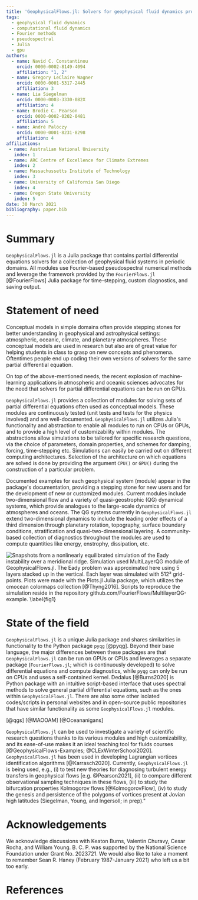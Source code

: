 ```yaml
---
title: 'GeophysicalFlows.jl: Solvers for geophysical fluid dynamics problems in periodic domains on CPUs & GPUs'
tags:
  - geophysical fluid dynamics
  - computational fluid dynamics
  - Fourier methods
  - pseudospectral
  - Julia
  - gpu
authors:
  - name: Navid C. Constantinou
    orcid: 0000-0002-8149-4094
    affiliation: "1, 2"
  - name: Gregory LeClaire Wagner
    orcid: 0000-0001-5317-2445
    affiliation: 3
  - name: Lia Siegelman
    orcid: 0000-0003-3330-082X
    affiliation: 4
  - name: Brodie C. Pearson
    orcid: 0000-0002-0202-0481
    affiliation: 5
  - name: André Palóczy
    orcid: 0000-0001-8231-8298
    affiliation: 4
affiliations:
 - name: Australian National University
   index: 1
 - name: ARC Centre of Excellence for Climate Extremes
   index: 2
 - name: Massachussetts Institute of Technology
   index: 3
 - name: University of California San Diego
   index: 4
 - name: Oregon State University
   index: 5
date: 30 March 2021
bibliography: paper.bib
---
```



# Summary

`GeophysicalFlows.jl` is a Julia package that contains partial differential equations solvers 
for a collection of geophysical fluid systems in periodic domains. All modules use Fourier-based 
pseudospectral numerical methods and leverage the framework provided by the `FourierFlows.jl` 
[@FourierFlows] Julia package for time-stepping, custom diagnostics, and saving output.


# Statement of need

Conceptual models in simple domains often provide stepping stones for better understanding in geophysical and astrophysical settings: atmospheric, oceanic, climate, and planetary atmospheres. These conceptual models are used in research but also are of great value for helping students in class to grasp on new concepts and phenomena. Oftentimes people end up coding their own versions of solvers for the same partial differential equation.

On top of the above-mentioned needs, the recent explosion of machine-learning applications in atmospheric and oceanic sciences advocates for the need that solvers for partial differential equations can be run on GPUs. 

`GeophysicalFlows.jl` provides a collection of modules for solving sets of partial differential equations often used as conceptual models. These modules are continuously tested (unit tests and tests for the physics involved) and are well-documented. `GeophysicalFlows.jl` utilizes Julia's functionality and abstraction to enable all modules to run on CPUs or GPUs, and to provide a high level of customizability within modules. The abstractions allow simulations to be tailored for specific research questions, via the choice of parameters, domain properties, and schemes for damping, forcing, time-stepping etc. Simulations can easily be carried out on different computing architectures. Selection of the architecture on which equations are solved is done by providing the argument `CPU()` or `GPU()` during the construction of a particular problem.
 
Documented examples for each geophysical system (module) appear in the package's documentation, 
providing a stepping stone for new users and for the development of new or customized modules. 
Current modules include two-dimensional flow and a variety of quasi-geostrophic (QG) dynamical 
systems, which provide analogues to the large-scale dynamics of atmospheres and oceans. The QG 
systems currently in `GeophysicalFlows.jl` extend two-dimensional dynamics to include the leading
order effects of a third dimension through planetary rotation, topography, surface boundary 
conditions, stratification and quasi-two-dimensional layering. A community-based collection 
of diagnostics throughout the modules are used to compute quantities like energy, enstrophy, 
dissipation, etc.

![Snapshots from a nonlinearly equilibrated simulation of the Eady instability over a
meridional ridge. Simulation used `MultiLayerQG` module of `GeophysicalFlows.jl`. The Eady 
problem was approximated here using 5 layers stacked up in the vertical. Each layer was 
simulated with 512² grid-points. Plots were made with the `Plots.jl` Julia package, 
which utilizes the `cmocean` colormaps collection [@Thyng2016]. Scripts to reproduce the 
simulation reside in the repository `github.com/FourierFlows/MultilayerQG-example`. 
\label{fig1}](PV_eady_nlayers5.png)


# State of the field

`GeophysicalFlows.jl` is a unique Julia package and shares similarities in functionality to 
the Python package `pyqg` [@pyqg]. Beyond their base language, the major differences between these 
packages are that `GeophysicalFlows.jl` can be run on GPUs or CPUs and leverages a separate 
package (`FourierFlows.jl`; which is continuously developed) to solve differential equations 
and compute diagnostics, while `pyqg` can only be run on CPUs and uses a self-contained kernel. 
Dedalus [@Burns2020] is Python package with an intuitive script-based interface that uses spectral 
methods to solve general partial differential equations, such as the ones within `GeophysicalFlows.jl`. There are also some other isolated codes/scripts in personal websites and in open-source public repositories that have similar functionality as some `GeophysicalFlows.jl` modules. 

[@qgs]
[@MAOOAM]
[@Oceananigans]

`GeophysicalFlows.jl` can be used to investigate a variety of scientific research questions 
thanks to its various modules and high customizability, and its ease-of-use makes it an ideal 
teaching tool for fluids courses [@GeophysicalFlows-Examples; @CLExWinterSchool2020]. 
`GeophysicalFlows.jl` has been used in developing Lagrangian vortices identification algorithms 
[@Karrasch2020]. Currently, `GeophysicalFlows.jl` is being used, e.g., (i) to test new theories 
for diagnosing turbulent energy transfers in geophysical flows [e.g. @Pearson2021], (ii) to compare 
different observational sampling techniques in these flows, (iii) to study the bifurcation properties 
Kolmogorov flows [@KolmogorovFlow], (iv) to study the genesis and persistence of the polygons 
of vortices present at Jovian high latitudes (Siegelman, Young, and Ingersoll; in prep)."


# Acknowledgements

We acknowledge discussions with Keaton Burns, Valentin Churavy, Cesar Rocha, and William Young. 
B. C. P. was supported by the National Science Foundation under Grant No. 2023721. We would 
also like to take a moment to remember Sean R. Haney (February 1987-January 2021) who left 
us a bit too early.


# References

